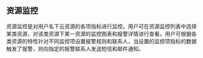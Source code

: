 ## 资源监控
资源监控是对用户名下云资源的各项指标进行监控。用户可在资源监控列表中选择某类资源，对该类资源下某一资源的监控图表和报警详情进行查看。用户可根据各类资源的特性针对不同监控项设置报警规则和联系人，当设置的监控项指标的数据触发了报警，则向指定的报警联系人发送短信和邮件通知。
